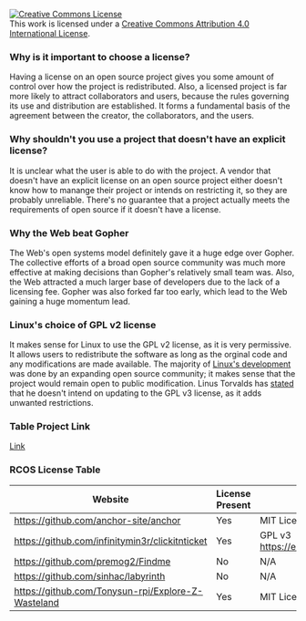 <a rel="license" href="http://creativecommons.org/licenses/by/4.0/"><img alt="Creative Commons License" style="border-width:0" src="https://i.creativecommons.org/l/by/4.0/88x31.png" /></a><br />This work is licensed under a <a rel="license" href="http://creativecommons.org/licenses/by/4.0/">Creative Commons Attribution 4.0 International License</a>.
### Why is it important to choose a license?
Having a license on an open source project gives you some amount of control over how the project is redistributed. Also, a licensed project is far more likely to attract collaborators and users, because the rules governing its use and distribution are established. It forms a fundamental basis of the agreement between the creator, the collaborators, and the users.
### Why shouldn't you use a project that doesn't have an explicit license?
It is unclear what the user is able to do with the project. A vendor that doesn't have an explicit license on an open source project either doesn't know how to manange their project or intends on restricting it, so they are probably unreliable. There's no guarantee that a project actually meets the requirements of open source if it doesn't have a license.
### Why the Web beat Gopher
The Web's open systems model definitely gave it a huge edge over Gopher. The collective efforts of a broad open source community was much more effective at making decisions than Gopher's relatively small team was. Also, the Web attracted a much larger base of developers due to the lack of a licensing fee. Gopher was also forked far too early, which lead to the Web gaining a huge momentum lead.
### Linux's choice of GPL v2 license
It makes sense for Linux to use the GPL v2 license, as it is very permissive. It allows users to redistribute the software as long as the orginal code and any modifications are made available. The majority of [Linux's development](https://en.wikipedia.org/wiki/History_of_Linux) was done by an expanding open source community; it makes sense that the project would remain open to public modification. Linus Torvalds has [stated](https://en.wikipedia.org/wiki/Linux#Copyright,_trademark,_and_naming) that he doesn't intend on updating to the GPL v3 license, as it adds unwanted restrictions.
### Table Project Link
[Link](https://github.com/dpakalarry/OSSLab4Proj)
### RCOS License Table
| Website                                            | License Present | License                                                         |
|----------------------------------------------------|-----------------|-----------------------------------------------------------------|
| https://github.com/anchor-site/anchor              | Yes             | MIT License https://en.wikipedia.org/wiki/MIT_License           |
| https://github.com/infinitymin3r/clickitnticket    | Yes             | GPL v3 https://en.wikipedia.org/wiki/GNU_General_Public_License |
| https://github.com/premog2/Findme                  | No              | N/A                                                             |
| https://github.com/sinhac/labyrinth                | No              | N/A                                                             |
| https://github.com/Tonysun-rpi/Explore-Z-Wasteland | Yes             | MIT License https://en.wikipedia.org/wiki/MIT_License           |
